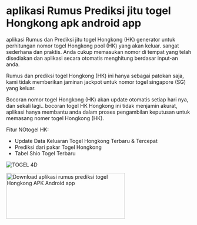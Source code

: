 # aplikasi Rumus Prediksi jitu togel Hongkong apk android app
aplikasi Rumus dan Prediksi jitu togel Hongkong (HK) generator untuk perhitungan nomor togel Hongkong pool (HK) yang akan keluar. sangat sederhana dan praktis. Anda cukup memasukan nomor di tempat yang telah disediakan dan aplikasi secara otomatis menghitung berdasar input-an anda.

Rumus dan prediksi togel Hongkong (HK) ini hanya sebagai patokan saja, kami tidak memberikan jaminan jackpot untuk nomor togel singapore (SG) yang keluar.

Bocoran nomor togel Hongkong (HK) akan update otomatis setiap hari nya, dan sekali lagi.. bocoran togel HK Hongkong ini tidak menjamin akurat, aplikasi hanya membantu anda dalam proses pengambilan keputusan untuk memasang nomer togel Hongkong (HK).

Fitur NOtogel HK:
- Update Data Keluaran Togel Hongkong Terbaru & Tercepat
- Prediksi dari pakar Togel Hongkong
- Tabel Shio Togel Terbaru

![TOGEL 4D](https://i.ibb.co/b7Gv58B/Prediksi-Togel-Hongkong-Terampuh-terbaik-terbaru-paling-jitu.jpg)

<a href="https://play.google.com/store/apps/details?id=sdbw.prediksitogel.app" target="_blank"><img alt="Download aplikasi rumus prediksi togel Hongkong APK Android app" src="https://i.ibb.co/nnQBHcj/google-play-badge.png" width="323" height="125"></a>

